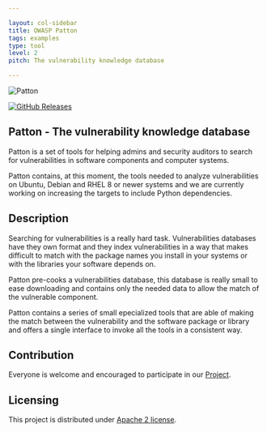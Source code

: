 ```yaml
---

layout: col-sidebar
title: OWASP Patton
tags: examples
type: tool
level: 2
pitch: The vulnerability knowledge database

---
```

![Patton](/assets/images/patton-logo.png)

[![GitHub Releases](https://img.shields.io/github/v/release/BBVA/patton?include_prereleases)](https://github.com/BBVA/patton/releases)

## Patton - The vulnerability knowledge database

Patton is a set of tools for helping admins and security auditors to search for
vulnerabilities in software components and computer systems.

Patton contains, at this moment, the tools needed to analyze vulnerabilities on
Ubuntu, Debian and RHEL 8 or newer systems and we are currently working on increasing the
targets to include Python dependencies.

## Description

Searching for vulnerabilities is a really hard task. Vulnerabilities databases
have they own format and they index vulnerabilities in a way that makes
difficult to match with the package names you install in your systems or with
the libraries your software depends on.

Patton pre-cooks a vulnerabilities database, this database is really small to
ease downloading and contains only the needed data to allow the match of the
vulnerable component.

Patton contains a series of small epecialized tools that are able of making the
match between the vulnerability and the software package or library and offers
a single interface to invoke all the tools in a consistent way.

## Contribution

Everyone is welcome and encouraged to participate in our [Project](https://github.com/BBVA/patton).

## Licensing

This project is distributed under [Apache 2 license](https://github.com/bbva/patton/raw/master/LICENSE).
